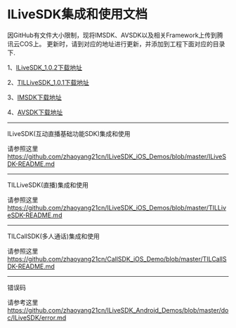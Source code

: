 # ILiveSDK集成和使用文档
 因GitHub有文件大小限制，现将IMSDK、AVSDK以及相关Framework上传到腾讯云COS上。 更新时，请到对应的地址进行更新，并添加到工程下面对应的目录下.

1、[ILiveSDK_1.0.2下载地址](http://dldir1.qq.com/hudongzhibo/ILiveSDK/ILiveSDK_1.0.2.zip)

2、[TILLiveSDK_1.0.1下载地址](http://dldir1.qq.com/hudongzhibo/ILiveSDK/TILLiveSDK_1.0.1.zip)

3、[IMSDK下载地址](http://dldir1.qq.com/hudongzhibo/ILiveSDK/IMSDK.zip)

4、[AVSDK下载地址](http://dldir1.qq.com/hudongzhibo/ILiveSDK/AVSDK.zip)

------
ILiveSDK(互动直播基础功能SDK)集成和使用

请参照这里 https://github.com/zhaoyang21cn/ILiveSDK_iOS_Demos/blob/master/ILiveSDK-README.md

------
TILLiveSDK(直播)集成和使用

请参照这里 https://github.com/zhaoyang21cn/ILiveSDK_iOS_Demos/blob/master/TILLiveSDK-README.md

------

TILCallSDK(多人通话)集成和使用

请参照这里 https://github.com/zhaoyang21cn/CallSDK_iOS_Demo/blob/master/TILCallSDK-README.md

------

错误码

请参考这里 https://github.com/zhaoyang21cn/ILiveSDK_Android_Demos/blob/master/doc/ILiveSDK/error.md
